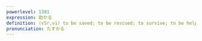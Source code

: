 ```yaml
---
powerlevel: 1301
expression: 助かる
definition: (v5r,vi) to be saved; to be rescued; to survive; to be helpful; (P)
pronunciation: たすかる
---
```

